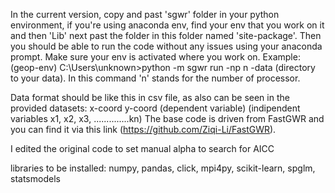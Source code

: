 In the current version, copy and past 'sgwr' folder in your python environment, if you're using anaconda env, find your env that you work on it and then 'Lib' next past the folder in this folder named 'site-package'. Then you should be able to run the code without any issues using your anaconda prompt. Make sure your env is activated where you work on. Example: (geop-env) C:\Users\unknown>python -m sgwr run -np n -data (directory to your data). In this command 'n' stands for the number of processor. 

Data format should be like this in csv file, as also can be seen in the provided datasets: 
x-coord   y-coord   (dependent variable) (indipendent variables x1, x2, x3, ..............kn) 
The base code is driven from FastGWR and you can find it via this link (https://github.com/Ziqi-Li/FastGWR). 

I edited the original code to set manual alpha to search for AICC

libraries to be installed: numpy, pandas, click, mpi4py, scikit-learn, spglm, statsmodels
